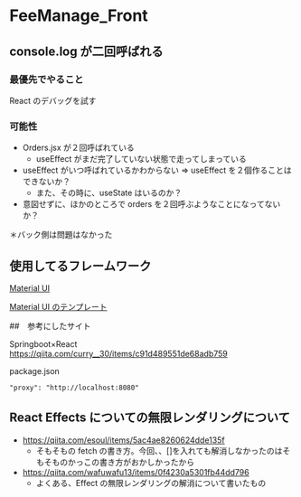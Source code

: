 # FeeManage_Front

## console.log が二回呼ばれる

### 最優先でやること

React のデバッグを試す

### 可能性

- Orders.jsx が２回呼ばれている
  - useEffect がまだ完了していない状態で走ってしまっている
- useEffect がいつ呼ばれているかわからない => useEffect を２個作ることはできないか？
  - また、その時に、useState はいるのか？
- 意図せずに、ほかのところで orders を２回呼ぶようなことになってないか？

＊バック側は問題はなかった

## 使用してるフレームワーク

[Material UI](https://mui.com/material-ui/getting-started/overview/)

[Material UI のテンプレート](https://mui.com/material-ui/getting-started/templates/)

##　参考にしたサイト

Springboot×React
https://qiita.com/curry__30/items/c91d489551de68adb759

package.json

```
"proxy": "http://localhost:8080"
```

## React Effects についての無限レンダリングについて

- https://qiita.com/esoul/items/5ac4ae8260624dde135f
  - そもそもの fetch の書き方。今回、、[]を入れても解消しなかったのはそもそものかっこの書き方がおかしかったから
- https://qiita.com/wafuwafu13/items/0f4230a5301fb44dd796
  - よくある、Effect の無限レンダリングの解消について書いたもの

